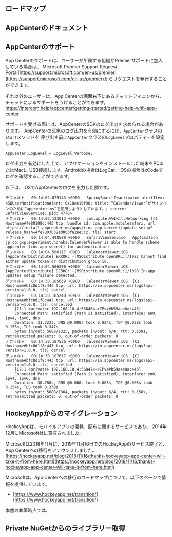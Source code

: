 
## ロードマップ

## AppCenterのドキュメント

## AppCenterのサポート

App Centerのサポートは、ユーザーが所属する組織がPremierサポートに加入している場合は、
Microsoft Premier Support Request Portal<span>[https://support.microsoft.com/en-us/premier](https://support.microsoft.com/en-us/premier)</span>からリクエストを発行することができます。

それ以外のユーザーは、App Centerの画面右下にあるチャットアイコンから、チャットによるサポートをうけることができます。<span class="footnote">https://intercom.help/appcenter/getting-started/getting-help-with-app-center</span>

サポートを受ける際には、AppCenterのSDKのログ出力を求められる場合があります。
AppCenterのSDKのログ出力を有効にするには、`AppCenter`クラスの`Start`メソッドを
呼び出す前に`AppCenter`クラスの`LogLevel`プロパティーを設定します。

```
AppCenter.LogLevel = LogLevel.Verbose;
```

ログ出力を有効にした上で、アプリケーションをインストールした端末をPCまたはMacに
USB接続します。Androidの場合はLogCat、iOSの場合はxCodeでログを確認することができます。

以下は、iOSでAppCenterのログを出力した例です。

```
デフォルト	00:14:02.829143 +0900	SpringBoard	Deactivated alertItem: <SBUserNotificationAlert: 0x10ee19f90; title: “CalendarViewer”がサインインのために“appcenter.ms”を使用しようとしています。; source: SafariViewService; pid: 4776>
デフォルト	00:14:03.123013 +0900	com.apple.WebKit.Networking	[C1 Hostname#fe80108d:443 tcp, bundle id: com.apple.mobilesafari, url: https://install.appcenter.ms/apps/(ios app secret)/update-setup?release_hash=4fe7803032ed003fa2ee5c2, tls] start
デフォルト	00:14:04.498500 +0900	SafariViewService	Application jp.co.gxp.experiment.honaka.CalendarViewer is able to handle scheme appcenter-(ios app secret) for authentication
デフォルト	00:14:04.506117 +0900	CalendarViewer.iOS	[AppCenterDistribute] ERROR: -[MSDistribute openURL:]/1082 Cannot find either update token or distribution group id.
デフォルト	00:14:04.506200 +0900	CalendarViewer.iOS	[AppCenterDistribute] DEBUG: -[MSDistribute openURL:]/1098 In-app updates setup failure detected.
デフォルト	00:14:30.185039 +0900	CalendarViewer.iOS	[C1 Hostname#bfc8d1f8:443 tcp, url: https://in.appcenter.ms/logs?api-version=1.0.0, tls] cancel
デフォルト	00:14:30.185240 +0900	CalendarViewer.iOS	[C1 Hostname#bfc8d1f8:443 tcp, url: https://in.appcenter.ms/logs?api-version=1.0.0, tls] cancelled
	[C1.1 <private> 192.168.10.4:56846<->IPv4#b59aae0a:443]
	Connected Path: satisfied (Path is satisfied), interface: en0, ipv4, ipv6, dns
	Duration: 31.323s, DNS @0.000s took 0.024s, TCP @0.028s took 0.155s, TLS took 0.347s
	bytes in/out: 5688/1325, packets in/out: 6/4, rtt: 0.159s, retransmitted packets: 0, out-of-order packets: 0
デフォルト	00:14:30.187526 +0900	CalendarViewer.iOS	[C2 Hostname#bfc8d1f8:443 tcp, url: https://in.appcenter.ms/logs?api-version=1.0.0, tls] cancel
デフォルト	00:14:30.187617 +0900	CalendarViewer.iOS	[C2 Hostname#bfc8d1f8:443 tcp, url: https://in.appcenter.ms/logs?api-version=1.0.0, tls] cancelled
	[C2.1 <private> 192.168.10.4:56847<->IPv4#b59aae0a:443]
	Connected Path: satisfied (Path is satisfied), interface: en0, ipv4, ipv6, dns
	Duration: 30.788s, DNS @0.000s took 0.005s, TCP @0.008s took 0.154s, TLS took 0.339s
	bytes in/out: 5688/1304, packets in/out: 6/4, rtt: 0.158s, retransmitted packets: 0, out-of-order packets: 0
```


## HockeyAppからのマイグレーション

HockeyAppは、モバイルアプリの開発、配布に関するサービスであり、
2014年12月にMicrosoft社に買収されました。

Microsoftは2018年11月に、2019年11月16日でのHockeyAppのサービス終了と、App Centerへの移行をアナウンスしました。 <span class="footnote">[https://hockeyapp.net/blog/2018/11/16/thanks-hockeyapp-app-center-will-take-it-from-here.html](https://hockeyapp.net/blog/2018/11/16/thanks-hockeyapp-app-center-will-take-it-from-here.html)</span>

Microsoftは、App Centerへの移行のロードマップについて、以下のページで情報を提供しています。

- [https://www.hockeyapp.net/transition/](https://www.hockeyapp.net/transition/)

本書の執筆時点では、

## Private NuGetからのライブラリー取得
